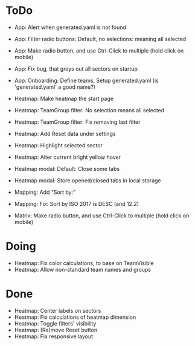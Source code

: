 # ToDo
- App: Alert when generated.yaml is not found
- App: Filter radio buttons: Default, no selections: meaning all selected
- App: Make radio button, and use Ctrl-Click to multiple (hold click on mobile)
- App: Fix bug, that greys out all sectors on startup
- App: Onboarding: Define teams, Setup generated.yaml (is 'generated.yaml' a good name?)

- Heatmap: Make heatmap the start page
- Heatmap: TeamGroup filter: No selection means all selected
- Heatmap: TeamGroup filter: Fix removing last filter
- Heatmap: Add Reset data under settings
- Heatmap: Highlight selected sector
	<use id="cursor" href="#segment-Build-Level-2" fill="red" stroke-width="5" stroke="red"></use>
- Heatmap: Alter current bright yellow hover

- Heatmap modal: Default: Close some tabs
- Heatmap modal: Store opened/closed tabs in local storage

- Mapping: Add "Sort by:"
- Mapping: Fix: Sort by ISO 2017 is DESC (and 12.2)

- Matrix: Make radio button, and use Ctrl-Click to multiple (hold click on mobile)

# Doing
- Heatmap: Fix color calculations, to base on TeamVisible
- Heatmap: Allow non-standard team names and groups

# Done
- Heatmap: Center labels on sectors
- Heatmap: Fix calculations of heatmap dimension
- Heatmap: Toggle filters' visibility
- Heatmap: (Re)move Reset button
- Heatmap: Fix responsive layout

